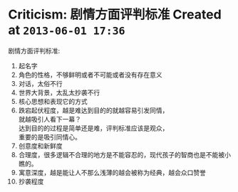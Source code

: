 # Criticism: 剧情方面评判标准 Created at `2013-06-01 17:36`  
剧情方面评判标准:  
1. 起名字
2. 角色的性格，不够鲜明或者不可能或者没有存在意义
3. 对话，太俗不行
4. 世界大背景，太乱太抄袭不行
5. 核心思想和表现它的方式
6. 跌宕起伏程度，越是难达到目的的就越容易引发同情，  
就越吸引人看下一幕？  
达到目的的过程是简单还是难，评判标准应该是观众，  
重要的是吸引同情心。
7. 创意度和新鲜度
8. 合理度，很多逻辑不合理的地方是不能容忍的，现代孩子的智商也是不能被小瞧的。
9. 寓意深度，越是能让人不那么浅薄的越会被称为经典，越会众口赞誉
10. 抄袭程度